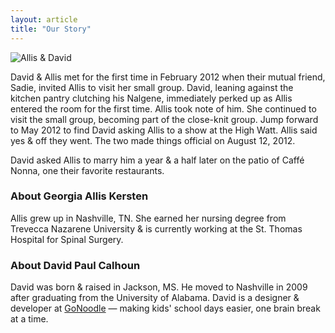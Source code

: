 ```yaml
---
layout: article
title: "Our Story"
---
```

![Allis & David](/images/allis-and-david-stairs.jpg)

David & Allis met for the first time in February 2012 when their mutual friend, Sadie, invited
Allis to visit her small group. David, leaning against the kitchen pantry
clutching his Nalgene, immediately perked up as Allis entered the room for the
first time. Allis took note of him. She continued to visit the small group,
becoming part of the close-knit group. Jump forward to May 2012
to find David asking Allis to a show at the High Watt. Allis said yes & off
they went. The two made things official on August 12, 2012.

David asked Allis to marry him a year & a half later on the patio of Caffé Nonna, one their
favorite restaurants.

### About Georgia Allis Kersten
Allis grew up in Nashville, TN. She earned her nursing degree from Trevecca
Nazarene University & is currently working at the St. Thomas Hospital for
Spinal Surgery.

### About David Paul Calhoun
David was born & raised in Jackson, MS. He moved to Nashville in 2009 after
graduating from the University of Alabama. David is a designer & developer at
[GoNoodle](http://gonoodle.com) —  making kids' school days easier, one
brain break at a time.

